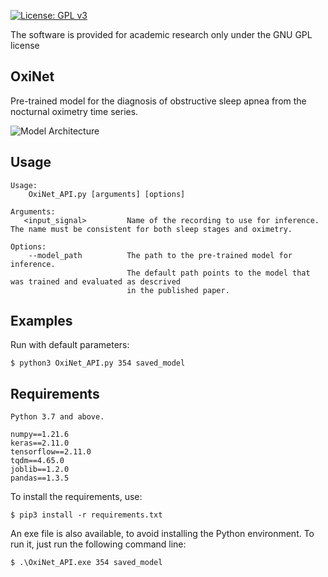 [![License: GPL v3](https://img.shields.io/badge/License-GPL%20v3-blue.svg)](https://www.gnu.org/licenses/gpl-3.0)

The software is provided for academic research only under the GNU GPL license



OxiNet
-----
Pre-trained model for the diagnosis of obstructive sleep apnea from the nocturnal oximetry time series.

![Model Architecture](https://github.com/jeremy-levy/OxiNet/blob/main/figures/Duplo_v3.png)


Usage
-----

    Usage:
        OxiNet_API.py [arguments] [options]
    
    Arguments:
       <input_signal>         Name of the recording to use for inference. The name must be consistent for both sleep stages and oximetry.

    Options:
        --model_path          The path to the pre-trained model for inference. 
                              The default path points to the model that was trained and evaluated as descrived
                              in the published paper.

Examples
-------
Run with default parameters:


    $ python3 OxiNet_API.py 354 saved_model

Requirements
------- 
    Python 3.7 and above.
    
    numpy==1.21.6
    keras==2.11.0
    tensorflow==2.11.0
    tqdm==4.65.0
    joblib==1.2.0
    pandas==1.3.5

To install the requirements, use:
    
    $ pip3 install -r requirements.txt
	
An exe file is also available, to avoid installing the Python environment. To run it, just run the following command line:


    $ .\OxiNet_API.exe 354 saved_model